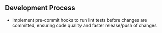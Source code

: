 ## Development Process

- Implement pre-commit hooks to run lint tests before changes are committed, ensuring code quality and faster release/push of changes